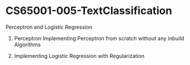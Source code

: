 # CS65001-005-TextClassification
Perceptron and Logistic Regression 

1) Perceptron
  Implementing Perceptron from scratch without any inbuild Algorithms

2) Implementing Logistic Regression with Regularization

